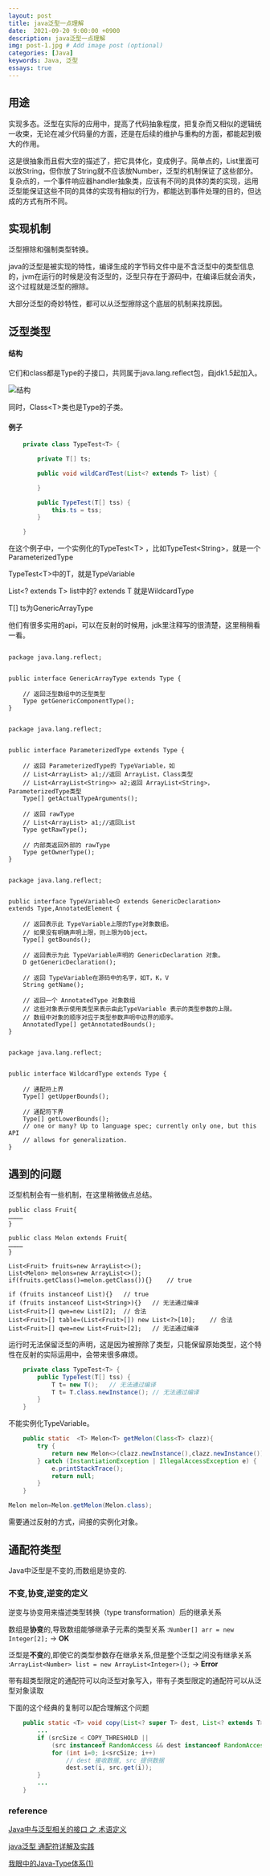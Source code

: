 ```yaml
---
layout: post
title: java泛型一点理解
date:  2021-09-20 9:00:00 +0900
description: java泛型一点理解
img: post-1.jpg # Add image post (optional)
categories: [Java]
keywords: Java, 泛型
essays: true 
---
```


## 用途

实现多态。泛型在实际的应用中，提高了代码抽象程度，把复杂而又相似的逻辑统一收束，无论在减少代码量的方面，还是在后续的维护与重构的方面，都能起到极大的作用。

这是很抽象而且假大空的描述了，把它具体化，变成例子。简单点的，List里面可以放String，但你放了String就不应该放Number，泛型的机制保证了这些部分。复杂点的，一个事件响应器handler抽象类，应该有不同的具体的类的实现，运用泛型能保证这些不同的具体的实现有相似的行为，都能达到事件处理的目的，但达成的方式有所不同。

## 实现机制

泛型擦除和强制类型转换。

java的泛型是被实现的特性，编译生成的字节码文件中是不含泛型中的类型信息的，jvm在运行的时候是没有泛型的，泛型只存在于源码中，在编译后就会消失，这个过程就是泛型的擦除。

大部分泛型的奇妙特性，都可以从泛型擦除这个底层的机制来找原因。

## 泛型类型

#### 结构

它们和class都是Type的子接口，共同属于java.lang.reflect包，自jdk1.5起加入。

![结构](/images/typeAndSubClass.jpg)

同时，Class\<T\>类也是Type的子类。

#### 例子

```java
    private class TypeTest<T> {

        private T[] ts;

        public void wildCardTest(List<? extends T> list) {

        }

        public TypeTest(T[] tss) {
            this.ts = tss;
        }

    }

```

在这个例子中，一个实例化的TypeTest\<T\> ，比如TypeTest\<String\>，就是一个ParameterizedType 

TypeTest\<T\>中的T，就是TypeVariable

List<? extends T> list中的? extends T 就是WildcardType

T[] ts为GenericArrayType

他们有很多实用的api，可以在反射的时候用，jdk里注释写的很清楚，这里稍稍看一看。

```

package java.lang.reflect;


public interface GenericArrayType extends Type {

	// 返回泛型数组中的泛型类型
    Type getGenericComponentType();
}

```

```

package java.lang.reflect;


public interface ParameterizedType extends Type {
	
	// 返回 ParameterizedType的 TypeVariable，如
	// List<ArrayList> a1;//返回 ArrayList，Class类型
	// List<ArrayList<String>> a2;返回 ArrayList<String>， ParameterizedType类型
    Type[] getActualTypeArguments();

	// 返回 rawType
	// List<ArrayList> a1;//返回List
    Type getRawType();

	// 内部类返回外部的 rawType
    Type getOwnerType();
}

```

```

package java.lang.reflect;


public interface TypeVariable<D extends GenericDeclaration> 
extends Type,AnnotatedElement {

	// 返回表示此 TypeVariable上限的Type对象数组。 
	// 如果没有明确声明上限，则上限为Object。
    Type[] getBounds();

	// 返回表示为此 TypeVariable声明的 GenericDeclaration 对象。 
    D getGenericDeclaration();

	// 返回 TypeVariable在源码中的名字，如T，K，V
    String getName();

	// 返回一个 AnnotatedType 对象数组
	// 这些对象表示使用类型来表示由此TypeVariable 表示的类型参数的上限。 
    // 数组中对象的顺序对应于类型参数声明中边界的顺序。
    AnnotatedType[] getAnnotatedBounds();
}
```

```

package java.lang.reflect;


public interface WildcardType extends Type {

	// 通配符上界
    Type[] getUpperBounds();

	// 通配符下界
    Type[] getLowerBounds();
    // one or many? Up to language spec; currently only one, but this API
    // allows for generalization.
}
```

## 遇到的问题

泛型机制会有一些机制，在这里稍微做点总结。

```
public class Fruit{
…………
}

public class Melon extends Fruit{
…………
}

List<Fruit> fruits=new ArrayList<>();
List<Melon> melons=new ArrayList<>();
if(fruits.getClass()=melon.getClass()){}	// true

if (fruits instanceof List){}	// true
if (fruits instanceof List<String>){}	// 无法通过编译
List<Fruit>[] qwe=new List[2];	// 合法
List<Fruit>[] table=(List<Fruit>[]) new List<?>[10];	// 合法
List<Fruit>[] qwe=new List<Fruit>[2];	// 无法通过编译

```

运行时无法保留泛型的声明，这是因为被擦除了类型，只能保留原始类型，这个特性在反射的实际运用中，会带来很多麻烦。

```java
    private class TypeTest<T> {
        public TypeTest(T[] tss) {
            T t= new T();	// 无法通过编译
            T t= T.class.newInstance();	// 无法通过编译
        }
    }

```

不能实例化TypeVariable。

```java
    public static  <T> Melon<T> getMelon(Class<T> clazz){
        try {
            return new Melon<>(clazz.newInstance(),clazz.newInstance());
        } catch (InstantiationException | IllegalAccessException e) {
            e.printStackTrace();
            return null;
        }
    }

Melon melon=Melon.getMelon(Melon.class);
```

需要通过反射的方式，间接的实例化对象。

## 通配符类型

Java中泛型是不变的,而数组是协变的.

### 不变,协变,逆变的定义

逆变与协变用来描述类型转换（type transformation）后的继承关系

数组是**协变**的,导致数组能够继承子元素的类型关系 :`Number[] arr = new Integer[2];` -> **OK**

泛型是**不变**的,即使它的类型参数存在继承关系,但是整个泛型之间没有继承关系 :`ArrayList<Number> list = new ArrayList<Integer>();` -> **Error**

带有超类型限定的通配符可以向泛型对象写入，带有子类型限定的通配符可以从泛型对象读取

下面的这个经典的复制可以配合理解这个问题

```java
    public static <T> void copy(List<? super T> dest, List<? extends T> src) {
        ...
        if (srcSize < COPY_THRESHOLD ||
            (src instanceof RandomAccess && dest instanceof RandomAccess)) {
            for (int i=0; i<srcSize; i++)
                // dest 接收数据, src 提供数据
                dest.set(i, src.get(i));
        }
        ...
    }
```

### reference

[Java中与泛型相关的接口 之 术语定义](https://www.jianshu.com/p/da21b3a59b47)

[java泛型 通配符详解及实践](https://www.jianshu.com/p/e3d58360e51f)

[我眼中的Java-Type体系(1)](https://www.jianshu.com/p/7649f86614d3)
